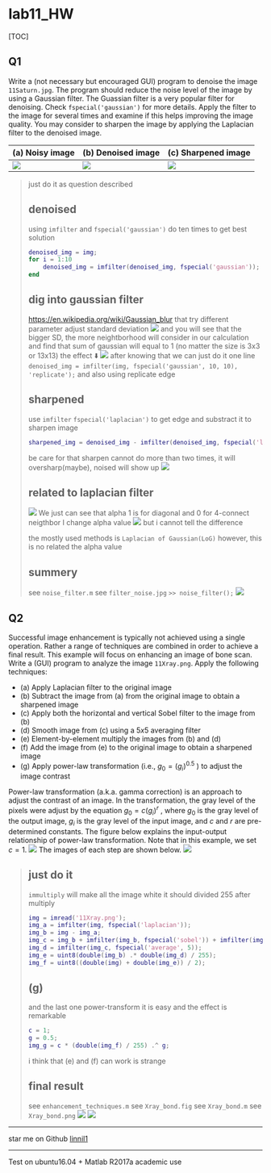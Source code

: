 # lab11_HW
[TOC]

## Q1
Write a (not necessary but encouraged GUI) program to denoise the image `11Saturn.jpg`. The program should reduce the noise level of the image by using a Gaussian filter. The Guassian filter is a very popular filter for denoising. Check `fspecial('gaussian')` for more details. Apply the filter to the image for several times and examine if this helps improving the image quality. You may consider to sharpen the image by applying the Laplacian filter to the denoised image.

| (a) Noisy image | (b) Denoised image | (c\) Sharpened image |
| -------- | -------- | -------- |
| ![](https://i.imgur.com/j36fXR9.png) | ![](https://i.imgur.com/HmCsGeV.png) | ![](https://i.imgur.com/lThvRqO.png) |
> just do it as question described
> ## denoised
> using `imfilter` and `fspecial('gaussian')`
> do ten times to get best solution
> ``` matlab
> denoised_img = img;
> for i = 1:10
>     denoised_img = imfilter(denoised_img, fspecial('gaussian'));
> end
> ```
> ## dig into gaussian filter
> https://en.wikipedia.org/wiki/Gaussian_blur
> that try different parameter
> adjust standard deviation
> ![](https://i.imgur.com/gV0iQWB.png)
> and you will see that the bigger SD, the more neightborhood will consider in our calculation
> and find that sum of gaussian will equal to 1 (no matter the size is 3x3 or 13x13)
> the effect :arrow_down: 
> ![](https://upload.wikimedia.org/wikipedia/commons/6/62/Cappadocia_Gaussian_Blur.svg)
> after knowing that 
> we can just do it one line
> `denoised_img = imfilter(img, fspecial('gaussian', 10, 10), 'replicate');`
> and also using replicate edge
> ## sharpened
> use `imfilter` `fspecial('laplacian')` to get edge
> and substract it to sharpen image
> ``` matlab
> sharpened_img = denoised_img - imfilter(denoised_img, fspecial('laplacian'));
> ```
> be care for that sharpen cannot do more than two times, it will oversharp(maybe), noised will show up 
> ![](https://i.imgur.com/71PBvos.png)
> ## related to laplacian filter
> ![](https://i.imgur.com/mgrMDi6.png)
> We just can see that alpha 1 is for diagonal
> and 0 for 4-connect neigthbor
> I change alpha value
> ![](https://i.imgur.com/tIbPX2O.png)
> but i cannot tell the difference
> 
> the mostly used methods is `Laplacian of Gaussian(LoG)`
> however, this is no related the alpha value
> ## summery
> see `noise_filter.m`
> see `filter_noise.jpg`
> `>> noise_filter();`
> ![](https://i.imgur.com/DrtZRaF.png)


## Q2
Successful image enhancement is typically not achieved using a single operation. Rather a range of techniques are combined in order to achieve a final result. This example will focus on enhancing an image of bone scan. Write a (GUI) program to analyze the image `11Xray.png`. Apply the following techniques:
* (a) Apply Laplacian filter to the original image
* (b) Subtract the image from (a) from the original image to obtain a sharpened image
* \(c\) Apply both the horizontal and vertical Sobel filter to the image from (b)
* (d) Smooth image from \(c\) using a $5x5$ averaging filter
* (e) Element-by-element multiply the images from (b) and (d)
* (f) Add the image from (e) to the original image to obtain a sharpened image
* (g) Apply power-law transformation (i.e., $g_0 = (g_i)^{0.5}$ ) to adjust the image contrast

Power-law transformation (a.k.a. gamma correction) is an approach to adjust the contrast of an image. In the transformation, the gray level of the pixels were adjust by the equation $g_0 = c(g_i)^r$ , where $g_0$ is the gray level of the output image, $g_i$ is the gray level of the input image, and $c$ and $r$ are pre-determined constants. The figure below explains the input-output relationship of power-law transformation. Note that in this example, we set $c = 1$.
![](https://i.imgur.com/AoCxFUG.png)
The images of each step are shown below.
![](https://i.imgur.com/GN7gKHY.png)
> ## just do it
> `immultiply` will make all the image white
> it should divided 255 after multiply
> ``` matlab
> img = imread('11Xray.png');
> img_a = imfilter(img, fspecial('laplacian'));
> img_b = img - img_a;
> img_c = img_b + imfilter(img_b, fspecial('sobel')) + imfilter(img_b, fspecial('sobel')');
> img_d = imfilter(img_c, fspecial('average', 5));
> img_e = uint8(double(img_b) .* double(img_d) / 255);
> img_f = uint8((double(img) + double(img_e)) / 2);
> ```
> ## (g)
> and the last one power-transform
> it is easy and the effect is remarkable
> ``` matlab
> c = 1;
> g = 0.5;
> img_g = c * (double(img_f) / 255) .^ g;
> ```
> i think that (e) and (f) can work is strange
> ## final result
> see `enhancement_techniques.m`
> see `Xray_bond.fig`
> see `Xray_bond.m`
> see `Xray_bond.png`
> ![](https://i.imgur.com/JtLLhTL.png)
> ![](https://i.imgur.com/Msm3tNT.png)

---
star me on Github
[linnil1](https://github.com/linnil1/Lab304_2017summer)

---
Test on ubuntu16.04 + Matlab R2017a academic use